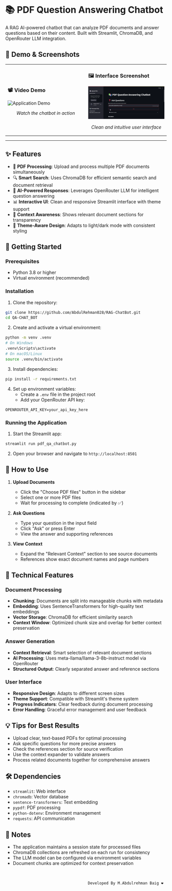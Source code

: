 # 📚 PDF Question Answering Chatbot

A RAG AI-powered chatbot that can analyze PDF documents and answer questions based on their content. Built with Streamlit, ChromaDB, and OpenRouter LLM integration.

## 🎥 Demo & Screenshots

<table>
<tr>
  <td width="50%">
    <h3>📽️ Video Demo</h3>
    <img src="chrome_KqSSsd7OHN.gif" alt="Application Demo" width="100%">
    <p align="center"><i>Watch the chatbot in action</i></p>
  </td>
  <td width="50%">
    <h3>🖼️ Interface Screenshot</h3>
    <img src="chrome_oubbDJVYog.png" alt="Interface Screenshot" width="100%">
    <p align="center"><i>Clean and intuitive user interface</i></p>
  </td>
</tr>
</table>

---

## ✨ Features

- 📄 **PDF Processing**: Upload and process multiple PDF documents simultaneously
- 🔍 **Smart Search**: Uses ChromaDB for efficient semantic search and document retrieval
- 🤖 **AI-Powered Responses**: Leverages OpenRouter LLM for intelligent question answering
- 📊 **Interactive UI**: Clean and responsive Streamlit interface with theme support
- 📑 **Context Awareness**: Shows relevant document sections for transparency
- 🎨 **Theme-Aware Design**: Adapts to light/dark mode with consistent styling

## 🚀 Getting Started

### Prerequisites

- Python 3.8 or higher
- Virtual environment (recommended)

### Installation

1. Clone the repository:
```bash
git clone https://github.com/AbdulRehman028/RAG-ChatBot.git
cd QA-CHAT_BOT
```

2. Create and activate a virtual environment:
```bash
python -m venv .venv
# On Windows
.venv\Scripts\activate
# On macOS/Linux
source .venv/bin/activate
```

3. Install dependencies:
```bash
pip install -r requirements.txt
```

4. Set up environment variables:
   - Create a `.env` file in the project root
   - Add your OpenRouter API key:
```
OPENROUTER_API_KEY=your_api_key_here
```

### Running the Application

1. Start the Streamlit app:
```bash
streamlit run pdf_qa_chatbot.py
```

2. Open your browser and navigate to `http://localhost:8501`

## 🎯 How to Use

1. **Upload Documents**
   - Click the "Choose PDF files" button in the sidebar
   - Select one or more PDF files
   - Wait for processing to complete (indicated by ✅)

2. **Ask Questions**
   - Type your question in the input field
   - Click "Ask" or press Enter
   - View the answer and supporting references

3. **View Context**
   - Expand the "Relevant Context" section to see source documents
   - References show exact document names and page numbers

## 🔧 Technical Features

### Document Processing
- **Chunking**: Documents are split into manageable chunks with metadata
- **Embedding**: Uses SentenceTransformers for high-quality text embeddings
- **Vector Storage**: ChromaDB for efficient similarity search
- **Context Window**: Optimized chunk size and overlap for better context preservation

### Answer Generation
- **Context Retrieval**: Smart selection of relevant document sections
- **AI Processing**: Uses meta-llama/llama-3-8b-instruct model via OpenRouter
- **Structured Output**: Clearly separated answer and reference sections

### User Interface
- **Responsive Design**: Adapts to different screen sizes
- **Theme Support**: Compatible with Streamlit's theme system
- **Progress Indicators**: Clear feedback during document processing
- **Error Handling**: Graceful error management and user feedback

## 💡 Tips for Best Results

- Upload clear, text-based PDFs for optimal processing
- Ask specific questions for more precise answers
- Check the references section for source verification
- Use the context expander to validate answers
- Process related documents together for comprehensive answers

## 🛠 Dependencies

- `streamlit`: Web interface
- `chromadb`: Vector database
- `sentence-transformers`: Text embedding
- `pypdf`: PDF processing
- `python-dotenv`: Environment management
- `requests`: API communication

## 📝 Notes

- The application maintains a session state for processed files
- ChromaDB collections are refreshed on each run for consistency
- The LLM model can be configured via environment variables
- Document chunks are optimized for context preservation
<br>

                                        Developed By M.Abdulrehman Baig ❤️
